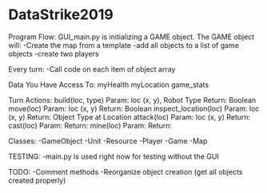 # DataStrike2019

Program Flow:
GUI_main.py is initializing a GAME object.
The GAME object will:
    -Create the map from a template
    -add all objects to a list of game objects
    -create two players

Every turn:
    -Call code on each item of object array

Data You Have Access To:
    myHealth
    myLocation
    game_stats

Turn Actions:
    build(loc, type)
        Param: loc (x, y), Robot Type
        Return: Boolean    
    move(loc) 
        Param: loc (x, y)
        Return: Boolean
    inspect_location(loc)
        Param: loc (x, y)
        Return: Object Type at Location
    attack(loc)
        Param: loc (x, y)
        Return: 
    cast(loc)
        Param: 
        Return:
    mine(loc)
        Param:
        Return:

Classes:
    -GameObject
        -Unit
        -Resource
    -Player
    -Game
    -Map

TESTING:
    -main.py is used right now for testing without the GUI

TODO:
    -Comment methods
    -Reorganize object creation (get all objects created properly)
